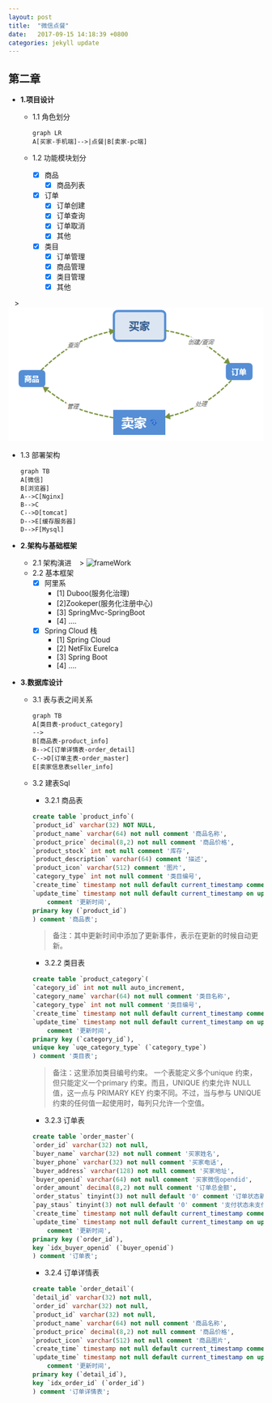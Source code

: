 ```yaml
---
layout: post
title:  "微信点餐"
date:   2017-09-15 14:18:39 +0800
categories: jekyll update
---
```


## 第二章
- **1.项目设计**
  - 1.1 角色划分
  
    ```
    graph LR
    A[买家-手机端]-->|点餐|B[卖家-pc端]
    ```
    
  - 1.2 功能模块划分
   
    - [x] 商品
        - [x] 商品列表 
    - [x] 订单
        - [x] 订单创建
        - [x] 订单查询
        - [x] 订单取消
        - [x] 其他
    - [x] 类目
        - [x] 订单管理
        - [x] 商品管理
        - [x] 类目管理
        - [x] 其他
        
    > ![functionModel](/downloads/functionModel.png)

  - 1.3 部署架构
    
    ```
    graph TB
    A[微信]
    B[浏览器]
    A-->C[Nginx]
    B-->C
    C-->D[tomcat]
    D-->E[缓存服务器]
    D-->F[Mysql]
    ```

- **2.架构与基础框架**
  - 2.1 架构演进
    > ![frameWork](/XiaoJinZi/downloads/frameWork.png)
  - 2.2 基本框架
    - [x] 阿里系
        - [1] Duboo(服务化治理)
        - [2]Zookeper(服务化注册中心)
        - [3] SpringMvc-SpringBoot
        - [4] ....
    - [x] Spring Cloud 栈
        - [1] Spring Cloud
        - [2] NetFlix Eurelca
        - [3] Spring Boot
        - [4] ....
- **3.数据库设计**
  - 3.1 表与表之间关系
    
    ```
    graph TB
    A[类目表-product_category]
    -->
    B[商品表-product_info]
    B-->C[订单详情表-order_detail]
    C-->D[订单主表-order_master]
    E[卖家信息表seller_info]
    ```
    
  - 3.2 建表Sql
  
    - 3.2.1 商品表
    ```sql
    create table `product_info`(
	`product_id` varchar(32) NOT NULL,
	`product_name` varchar(64) not null comment '商品名称',
	`product_price` decimal(8,2) not null comment '商品价格',
	`product_stock` int not null comment '库存',
	`product_description` varchar(64) comment '描述',
	`product_icon` varchar(512) comment '图片',
	`category_type` int not null comment '类目编号',
	`create_time` timestamp not null default current_timestamp comment '创建时间',
	`update_time` timestamp not null default current_timestamp on update current_timestamp 
		comment '更新时间',
	primary key (`product_id`)
    ) comment '商品表';
    ```
    > 备注：其中更新时间中添加了更新事件，表示在更新的时候自动更新。
    
    - 3.2.2 类目表
    
    ```sql
    create table `product_category`(
	`category_id` int not null auto_increment,
	`category_name` varchar(64) not null comment '类目名称',
	`category_type` int not null comment '类目编号',
	`create_time` timestamp not null default current_timestamp comment '创建时间',
	`update_time` timestamp not null default current_timestamp on update current_timestamp 
		comment '更新时间',
	primary key (`category_id`),
	unique key `uqe_category_type` (`category_type`)
    ) comment '类目表';
    ```
    > 备注：这里添加类目编号约束。
    一个表能定义多个unique 约束，但只能定义一个primary 约束。而且，UNIQUE 约束允许 NULL 值，这一点与 PRIMARY KEY 约束不同。不过，当与参与 UNIQUE 约束的任何值一起使用时，每列只允许一个空值。
    
    - 3.2.3 订单表
    
    ```sql
    create table `order_master`(
	`order_id` varchar(32) not null,
	`buyer_name` varchar(32) not null comment '买家姓名',
	`buyer_phone` varchar(32) not null comment '买家电话',
	`buyer_address` varchar(128) not null comment '买家地址',
	`buyer_openid` varchar(64) not null comment '买家微信opendid',
	`order_amount` decimal(8,2) not null comment '订单总金额',
	`order_status` tinyint(3) not null default '0' comment '订单状态新订单0',
	`pay_staus` tinyint(3) not null default '0' comment '支付状态未支付0',
	`create_time` timestamp not null default current_timestamp comment '创建时间',
	`update_time` timestamp not null default current_timestamp on update current_timestamp 
		comment '更新时间',
	primary key (`order_id`),
	key `idx_buyer_openid` (`buyer_openid`)
    ) comment '订单表';
    ```
    
    - 3.2.4 订单详情表
    ```sql
    create table `order_detail`(
	`detail_id` varchar(32) not null,
	`order_id` varchar(32) not null,
	`product_id` varchar(32) not null,
	`product_name` varchar(64) not null comment '商品名称',
	`product_price` decimal(8,2) not null comment '商品价格',
	`product_icon` varchar(512) not null comment '商品图片',
	`create_time` timestamp not null default current_timestamp comment '创建时间',
	`update_time` timestamp not null default current_timestamp on update current_timestamp 
		comment '更新时间',
	primary key (`detail_id`),
	key `idx_order_id` (`order_id`)
    ) comment '订单详情表';
    ```
    
    
  
  
